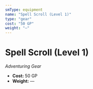 ```yaml
---
smType: equipment
name: "Spell Scroll (Level 1)"
type: "gear"
cost: "50 GP"
weight: "—"
---
```


# Spell Scroll (Level 1)
*Adventuring Gear*

- **Cost:** 50 GP
- **Weight:** —
